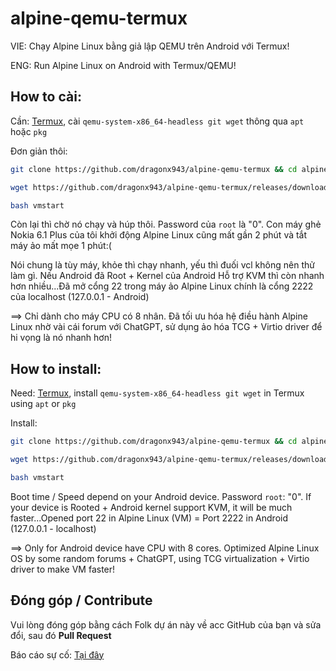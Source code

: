 # alpine-qemu-termux
VIE: Chạy Alpine Linux bằng giả lập QEMU trên Android với Termux!

ENG: Run Alpine Linux on Android with Termux/QEMU!

## How to cài:
Cần: [Termux](https://f-droid.org/repo/com.termux_118.apk), cài `qemu-system-x86_64-headless git wget` thông qua `apt` hoặc `pkg`

Đơn giản thôi:

  ```sh
  git clone https://github.com/dragonx943/alpine-qemu-termux && cd alpine-qemu-termux && chmod a+x vmstart
  ```

  ```sh
  wget https://github.com/dragonx943/alpine-qemu-termux/releases/download/Disk/alpine.qcow2
  ```

  ```sh
  bash vmstart
  ```

Còn lại thì chờ nó chạy và húp thôi. Password của `root` là "0". Con máy ghẻ Nokia 6.1 Plus của tôi khởi động Alpine Linux cũng mất gần 2 phút và tắt máy ảo mất mọe 1 phút:(

Nói chung là tùy máy, khỏe thì chạy nhanh, yếu thì đuối vcl không nên thử làm gì. Nếu Android đã Root + Kernel của Android Hỗ trợ KVM thì còn nhanh hơn nhiều...Đã mở cổng 22 trong máy ảo Alpine Linux chính là cổng 2222 của localhost (127.0.0.1 - Android)

==> Chỉ dành cho máy CPU có 8 nhân. Đã tối ưu hóa hệ điều hành Alpine Linux nhờ vài cái forum với ChatGPT, sử dụng ảo hóa TCG + Virtio driver để hi vọng là nó nhanh hơn!

## How to install:
Need: [Termux](https://f-droid.org/repo/com.termux_118.apk), install `qemu-system-x86_64-headless git wget` in Termux using `apt` or `pkg`

Install:

  ```sh
  git clone https://github.com/dragonx943/alpine-qemu-termux && cd alpine-qemu-termux && chmod a+x vmstart
  ```

  ```sh
  wget https://github.com/dragonx943/alpine-qemu-termux/releases/download/Disk/alpine.qcow2
  ```

  ```sh
  bash vmstart
  ```

Boot time / Speed depend on your Android device. Password `root`: "0". If your device is Rooted + Android kernel support KVM, it will be much faster...Opened port 22 in Alpine Linux (VM) = Port 2222 in Android (127.0.0.1 - localhost)

==> Only for Android device have CPU with 8 cores. Optimized Alpine Linux OS by some random forums + ChatGPT, using TCG virtualization + Virtio driver to make VM faster!

## Đóng góp / Contribute
Vui lòng đóng góp bằng cách Folk dự án này về acc GitHub của bạn và sửa đổi, sau đó **Pull Request**

Báo cáo sự cố: [Tại đây](https://github.com/dragonx943/alpine-qemu-termux/issues)
